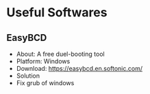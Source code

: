 # Useful Softwares

## EasyBCD
* About: A free duel-booting tool
* Platform: Windows
* Download: https://easybcd.en.softonic.com/
* Solution
 * Fix grub of windows
